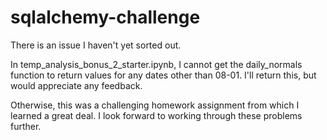 # sqlalchemy-challenge
There is an issue I haven't yet sorted out.

In temp_analysis_bonus_2_starter.ipynb, I cannot get the daily_normals function to return values for any dates other than 08-01. I'll return this, but would appreciate any feedback.

Otherwise, this was a challenging homework assignment from which I learned a great deal. I look forward to working through these problems further.